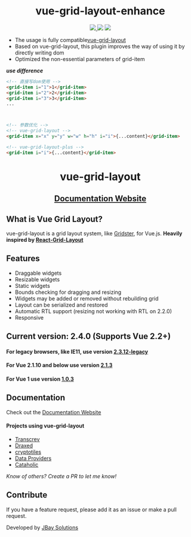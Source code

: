 <h1 align="center">vue-grid-layout-enhance</h1>

<p align="center">
<a href="https://www.npmjs.com/package/vue-grid-layout-enhance"><img src="https://img.shields.io/npm/v/vue-grid-layout-enhance.svg"/> <img src="https://img.shields.io/npm/dm/vue-grid-layout-enhance.svg"/></a> <a href="https://vuejs.org/"><img src="https://img.shields.io/badge/vue-2.2.x-brightgreen.svg"/></a>
</p>


- The usage is fully compatible<a href="https://github.com/jbaysolutions/vue-grid-layout">vue-grid-layout</a>
- Based on vue-grid-layout, this plugin improves the way of using it by directly writing dom
- Optimized the non-essential parameters of grid-item

***use difference***

```html
<!-- 直接写dom使用 -->
<grid-item i="1">1</grid-item>
<grid-item i="2">2</grid-item>
<grid-item i="3">3</grid-item>
...



<!-- 参数优化 -->
<!-- vue-grid-layout -->
<grid-item x="x" y="y" w="w" h="h" i="i">{...content}</grid-item>

<!-- vue-grid-layout-plus -->
<grid-item i="i">{...content}</grid-item>
```

<h1 align="center">vue-grid-layout</h1>

<p align="center">
<!--a href="https://vuejs.org/">
    <img src="https://img.shields.io/badge/vue-2.2.x-brightgreen.svg"/>
</a-->
</p>
<h2 align="center">
<a href="https://jbaysolutions.github.io/vue-grid-layout/" target="_blank">Documentation Website</a>
</h2>

## What is Vue Grid Layout?

vue-grid-layout is a grid layout system, like [Gridster](http://dsmorse.github.io/gridster.js/), for Vue.js. **Heavily inspired by [React-Grid-Layout](https://github.com/STRML/react-grid-layout)**

## Features

* Draggable widgets
* Resizable widgets
* Static widgets
* Bounds checking for dragging and resizing
* Widgets may be added or removed without rebuilding grid
* Layout can be serialized and restored
* Automatic RTL support (resizing not working with RTL on 2.2.0)
* Responsive

## **Current version:** 2.4.0 (Supports Vue 2.2+)

#### **For legacy browsers**, like IE11, use version [2.3.12-legacy](https://github.com/jbaysolutions/vue-grid-layout/tree/legacy)
#### **For Vue 2.1.10 and below use version [2.1.3](https://github.com/jbaysolutions/vue-grid-layout/tree/2.1.3)**
#### **For Vue 1 use version [1.0.3](https://github.com/jbaysolutions/vue-grid-layout/tree/1.0.3)** 

## Documentation

Check out the <a href="https://jbaysolutions.github.io/vue-grid-layout/" target="_blank">Documentation Website</a>

<!--
Chinese documentation: [简体中文](./README-zh_CN.md) 
-->

#### Projects using vue-grid-layout

- [Transcrev](https://www.transcrev.com/?utm_source=github&utm_medium=web&utm_campaign=vue-grid-layout)
- [Draxed](https://www.draxed.com/?utm_source=github&utm_medium=web&utm_campaign=vue-grid-layout)
- [cryptotiles](https://www.cryptotiles.io/?utm_source=github&utm_medium=web&utm_campaign=vue-grid-layout)
- [Data Providers](https://www.dataproviders.io/?utm_source=github&utm_medium=web&utm_campaign=vue-grid-layout)
- [Cataholic](https://cataholic.glitch.me/)

*Know of others? Create a PR to let me know!*


## Contribute

If you have a feature request, please add it as an issue or make a pull request.


Developed by <a href="https://www.jbaysolutions.com">JBay Solutions</a> 
